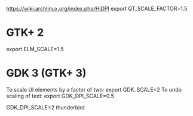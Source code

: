 
https://wiki.archlinux.org/index.php/HiDPI
export QT_SCALE_FACTOR=1.5


# GTK+ 2
export ELM_SCALE=1.5

# GDK 3 (GTK+ 3)
To scale UI elements by a factor of two:
export GDK_SCALE=2
To undo scaling of text:
export GDK_DPI_SCALE=0.5

GDK_DPI_SCALE=2 thunderbird
